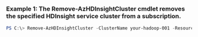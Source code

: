 ### Example 1: The Remove-AzHDInsightCluster cmdlet removes the specified HDInsight service cluster from a subscription.
```powershell
PS C:\> Remove-AzHDInsightCluster -ClusterName your-hadoop-001 -ResourceGroupName MyResourceGroup
```

